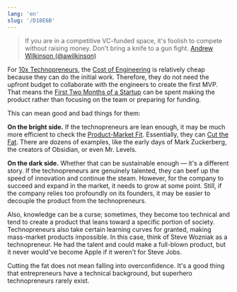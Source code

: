 ```yaml
---
lang: 'en'
slug: '/D18E6B'
---
```


> If you are in a competitive VC-funded space, it's foolish to compete without raising money. Don't bring a knife to a gun fight. [Andrew Wilkinson (@awilkinson)](https://twitter.com/awilkinson)

For [10x Technopreneurs](./../.././docs/pages/10x%20Technopreneurs.md), the [Cost of Engineering](./../.././docs/pages/Cost%20of%20Engineering.md) is relatively cheap because they can do the initial work.
Therefore, they do not need the upfront budget to collaborate with the engineers to create the first MVP.
That means the [First Two Months of a Startup](./../.././docs/pages/First%20Two%20Months%20of%20a%20Startup.md) can be spent making the product rather than focusing on the team or preparing for funding.

This can mean good and bad things for them:

**On the bright side.**
If the technopreneurs are lean enough, it may be much more efficient to check the [Product-Market Fit](./../.././docs/pages/Product-Market%20Fit.md).
Essentially, they can [Cut the Fat](./../.././docs/pages/Cut%20the%20Fat.md).
There are dozens of examples, like the early days of Mark Zuckerberg, the creators of Obsidian, or even Mr. Levels.

**On the dark side.**
Whether that can be sustainable enough — it's a different story. If the technopreneurs are genuinely talented, they can beef up the speed of innovation and continue the steam.
However, for the company to succeed and expand in the market, it needs to grow at some point. Still, if the company relies too profoundly on its founders, it may be easier to decouple the product from the technopreneurs.

Also, knowledge can be a curse; sometimes, they become too technical and tend to create a product that leans toward a specific portion of society.
Technopreneurs also take certain learning curves for granted, making mass-market products impossible. In this case, think of Steve Wozniak as a technopreneur.
He had the talent and could make a full-blown product, but it never would've become Apple if it weren't for Steve Jobs.

Cutting the fat does not mean falling into overconfidence.
It's a good thing that entrepreneurs have a technical background,
but superhero technopreneurs rarely exist.

<head>
  <html lang="en-US"/>
</head>

